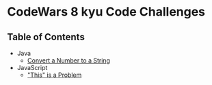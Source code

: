 # CodeWars 8 kyu Code Challenges

## Table of Contents

- Java
  - [Convert a Number to a String](convert-a-number-to-a-string)
- JavaScript
  - ["This" is a Problem](this-is-a-problem)
